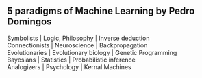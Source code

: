 ## 5 paradigms of Machine Learning by Pedro Domingos

Symbolists      | Logic, Philosophy    | Inverse deduction    
Connectionists  | Neuroscience         | Backpropagation    
Evolutionaries  | Evolutionary biology | Genetic Programming      
Bayesians       | Statistics           | Probabilistic inference    
Analogizers     | Psychology           | Kernal Machines     

